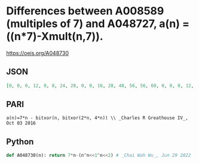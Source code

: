 # Differences between A008589 \(multiples of 7\) and A048727, a\(n\) \= \(\(n\*7\)\-Xmult\(n,7\)\)\.
https://oeis.org/A048730
## JSON
```JSON
[0, 0, 0, 12, 0, 8, 24, 28, 0, 0, 16, 28, 48, 56, 56, 60, 0, 0, 0, 12, 32, 40, 56, 60, 96, 96, 112, 124, 112, 120, 120, 124, 0, 0, 0, 12, 0, 8, 24, 28, 64, 64, 80, 92, 112, 120, 120, 124, 192, 192, 192, 204, 224, 232, 248]
```
## PARI
```PARI
a(n)=7*n - bitxor(n, bitxor(2*n, 4*n)) \\ _Charles R Greathouse IV_, Oct 03 2016
```
## Python
```Python
def A048730(n): return 7*n-(n^n<<1^n<<2) # _Chai Wah Wu_, Jun 29 2022
```

